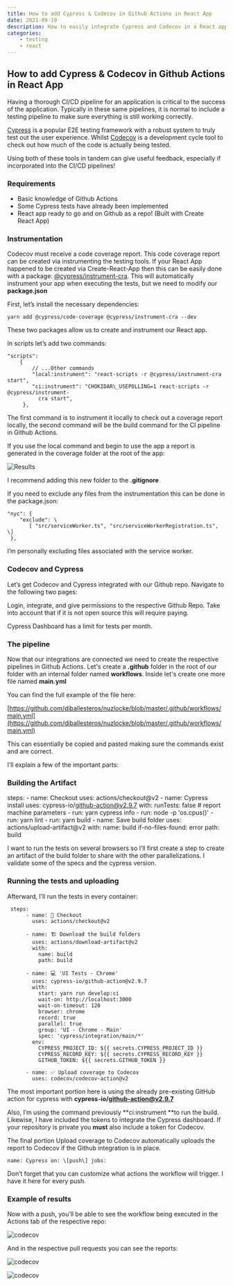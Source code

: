```yaml
---
title: How to add Cypress & Codecov in Github Actions in React App
date: 2021-09-19
description: How to easily integrate Cypress and Codecov in a React app in a CI/CD pipeline using Github Actions. Validate tests for free on open source apps in Github.
categories:
    - testing
    - react
---
```


## How to add Cypress & Codecov in Github Actions in React App

Having a thorough CI/CD pipeline for an application is critical to the success of the application. Typically in these same pipelines, it is normal to include a testing pipeline to make sure everything is still working correctly.

[Cypress](https://www.cypress.io/) is a popular E2E testing framework with a robust system to truly test out the user experience. Whilst [Codecov](https://about.codecov.io/) is a development cycle tool to check out how much of the code is actually being tested.

Using both of these tools in tandem can give useful feedback, especially if incorporated into the CI/CD pipelines!

### Requirements

-   Basic knowledge of Github Actions
-   Some Cypress tests have already been implemented
-   React app ready to go and on Github as a repo! (Built with Create React App)

### Instrumentation

Codecov must receive a code coverage report. This code coverage report can be created via instrumenting the testing tools. If your React App happened to be created via Create-React-App then this can be easily done with a package: [@cypress/instrument-cra](https://www.npmjs.com/package/@cypress/instrument-cra). This will automatically instrument your app when executing the tests, but we need to modify our **package.json**

First, let’s install the necessary dependencies:

```
yarn add @cypress/code-coverage @cypress/instrument-cra --dev
```

These two packages allow us to create and instrument our React app.

In scripts let’s add two commands:

```
"scripts":
    {
        // ...Other commands
        "local:instrument": "react-scripts -r @cypress/instrument-cra start",
        "ci:instrument": "CHOKIDAR\_USEPOLLING=1 react-scripts -r @cypress/instrument-
          cra start",
     },
```

The first command is to instrument it locally to check out a coverage report locally, the second command will be the build command for the CI pipeline in Github Actions.

If you use the local command and begin to use the app a report is generated in the coverage folder at the root of the app:

![Results](https://cdn.hashnode.com/res/hashnode/image/upload/v1638468811165/SCsuy83xe2.png)

I recommend adding this new folder to the **.gitignore**

If you need to exclude any files from the instrumentation this can be done in the package.json:

```
"nyc": {
    "exclude": \
       [ "src/serviceWorker.ts", "src/serviceWorkerRegistration.ts", \]
 },
```

I’m personally excluding files associated with the service worker.

### Codecov and Cypress

Let’s get Codecov and Cypress integrated with our Github repo. Navigate to the following two pages:

Login, integrate, and give permissions to the respective Github Repo. Take into account that if it is not open source this will require paying.

Cypress Dashboard has a limit for tests per month.

### The pipeline

Now that our integrations are connected we need to create the respective pipelines in Github Actions. Let's create a **.github** folder in the root of our folder with an internal folder named **workflows**. Inside let's create one more file named **main.yml**

You can find the full example of the file here:

[https://github.com/diballesteros/nuzlocke/blob/master/.github/workflows/main.yml](https://github.com/diballesteros/nuzlocke/blob/master/.github/workflows/main.yml)

This can essentially be copied and pasted making sure the commands exist and are correct.

I’ll explain a few of the important parts:

### Building the Artifact

steps: - name: Checkout uses: actions/checkout@v2 - name: Cypress install uses: cypress-io/github-action@v2.9.7 with: runTests: false # report machine parameters - run: yarn cypress info - run: node -p 'os.cpus()' - run: yarn lint - run: yarn build - name: Save build folder uses: actions/upload-artifact@v2 with: name: build if-no-files-found: error path: build

I want to run the tests on several browsers so I’ll first create a step to create an artifact of the build folder to share with the other parallelizations. I validate some of the specs and the cypress version.

### Running the tests and uploading

Afterward, I’ll run the tests in every container:

```
 steps:
      - name: 🛫 Checkout
        uses: actions/checkout@v2

      - name: 🏗 Download the build folders
        uses: actions/download-artifact@v2
        with:
          name: build
          path: build

      - name: 💻 'UI Tests - Chrome'
        uses: cypress-io/github-action@v2.9.7
        with:
          start: yarn run develop:ci
          wait-on: http://localhost:3000
          wait-on-timeout: 120
          browser: chrome
          record: true
          parallel: true
          group: 'UI - Chrome - Main'
          spec: 'cypress/integration/main/*'
        env:
          CYPRESS_PROJECT_ID: ${{ secrets.CYPRESS_PROJECT_ID }}
          CYPRESS_RECORD_KEY: ${{ secrets.CYPRESS_RECORD_KEY }}
          GITHUB_TOKEN: ${{ secrets.GITHUB_TOKEN }}

      - name: ✅ Upload coverage to Codecov
        uses: codecov/codecov-action@v2
```

The most important portion here is using the already pre-existing GitHub action for cypress with **cypress-io/github-action@v2.9.7**

Also, I’m using the command previously **ci:instrument **to run the build. Likewise, I have included the tokens to integrate the Cypress dashboard. If your repository is private you **must** also include a token for Codecov.

The final portion Upload coverage to Codecov automatically uploads the report to Codecov if the Github integration is in place.

```
name: Cypress on: \[push\] jobs:
```

Don’t forget that you can customize what actions the workflow will trigger. I have it here for every push.

### Example of results

Now with a push, you’ll be able to see the workflow being executed in the Actions tab of the respective repo:

![codecov](https://cdn.hashnode.com/res/hashnode/image/upload/v1638468814578/mopJg0qnF.png)

And in the respective pull requests you can see the reports:

![codecov](https://cdn.hashnode.com/res/hashnode/image/upload/v1638468817497/KfzDlX8xX.png)

![codecov](https://cdn.hashnode.com/res/hashnode/image/upload/v1638468820541/J_3lePcyd.png)

